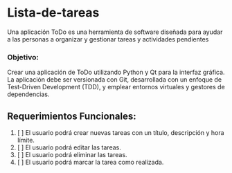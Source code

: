 # Lista-de-tareas

Una aplicación ToDo es una herramienta de software diseñada para ayudar a las personas a organizar y gestionar tareas y actividades pendientes

### Objetivo:
Crear una aplicación de ToDo utilizando Python y Qt para la interfaz gráfica. La aplicación debe ser versionada con Git, desarrollada con un enfoque de Test-Driven Development (TDD), y emplear entornos virtuales y gestores de dependencias.

## Requerimientos Funcionales:
1. [ ] El usuario podrá crear nuevas tareas con un título, descripción y hora límite.
2. [ ] El usuario podrá editar las tareas.
3. [ ] El usuario podrá eliminar las tareas.
4. [ ] El usuario podrá marcar la tarea como realizada.